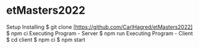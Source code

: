 # etMasters2022

Setup
Installing
$ git clone [https://github.com/CarlHagred/etMasters2022]
$ npm ci
Executing Program - Server
$ npm run
Executing Program - Client
$ cd client
$ npm ci
$ npm start
